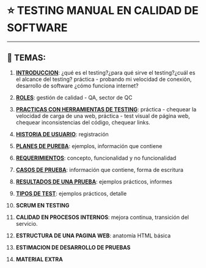 # :star: TESTING MANUAL EN CALIDAD DE SOFTWARE

---

## :book: TEMAS:

1. [**INTRODUCCION**](https://github.com/eugenia1984/QA/tree/main/INSTITUTO_WEB_QA/01_introduccion): ¿qué es el testing?¿para qué sirve el testing?¿cuál es el alcance del testing? práctica - probando mi velocidad de conexión, desarrollo de software ¿cómo funciona internet?

2. [**ROLES**](https://github.com/eugenia1984/QA/tree/main/INSTITUTO_WEB_QA/02_roles): gestión de calidad - QA, sector de QC

3. [**PRACTICAS CON HERRAMIENTAS DE TESTING**](https://github.com/eugenia1984/QA/tree/main/INSTITUTO_WEB_QA/03_practicas_con_herramientas_de_testing): práctica - chequear la velocidad de carga de una web, práctica - test visual de página  web, chequear inconsistencias del código, chequear links.

4. [**HISTORIA DE USUARIO**](https://github.com/eugenia1984/QA/tree/main/INSTITUTO_WEB_QA/04_historia_de_usurio): registración

5. [**PLANES DE PUREBA**](https://github.com/eugenia1984/QA/tree/main/INSTITUTO_WEB_QA/05_planes_de_prueba): ejemplos, información que contiene

6. [**REQUERIMIENTOS**](https://github.com/eugenia1984/QA/tree/main/INSTITUTO_WEB_QA/06_requerimientos): concepto, funcionalidad y no funcionalidad

7. [**CASOS DE PRUEBA**](https://github.com/eugenia1984/QA/tree/main/INSTITUTO_WEB_QA/07_casos_de_prueba): información que contiene, forma de escritura

8. [**RESULTADOS DE UNA PRUEBA**](https://github.com/eugenia1984/QA/tree/main/INSTITUTO_WEB_QA/08_resultados_de_una_prueba): ejemplos prácticos, informes

9. [**TIPOS DE TEST**](https://github.com/eugenia1984/QA/tree/main/INSTITUTO_WEB_QA/09_tipos_de_test): ejemplos prácticos, detalle

10. **SCRUM EN TESTING**

11. **CALIDAD EN PROCESOS INTERNOS**: mejora continua, transición del servicio.

12. **ESTRUCTURA DE UNA PAGINA WEB**: anatomía HTML básica

13. **ESTIMACION DE DESARROLLO DE PRUEBAS**

14. **MATERIAL EXTRA**
